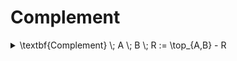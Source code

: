 # Complement

<details>

<summary><span class="math">\textbf{Complement} \; A \; B \; R := \top_{A,B} - R</span></summary>

***

$$\textbf{Relation} \; A \; B \; R$$

***

**Notation.**

1. $$\textbf{Complement} \; A \; B \; R$$ can be written $$\textbf{Complement} \; R$$ when $$A$$ and $$B$$are clear from the context.
2. $$\textbf{Complement} \; R$$ can be written symbolically as $$\neg R$$ or $$\overline{R}$$.

***

```
fun Co(A,B: set univ, R: A->B) : A->B {
  (A->B) - R
}
```

</details>
